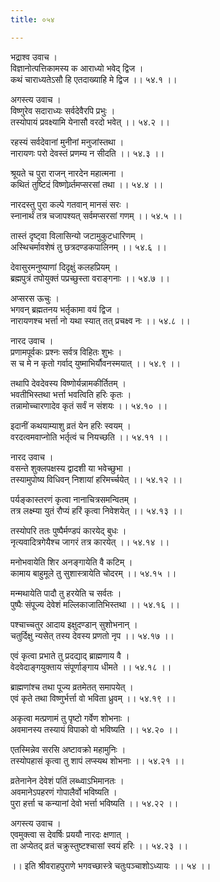 ```yaml
---
title: ०५४

---
```

भद्राश्व उवाच ।  
विज्ञानोत्पत्तिकामस्य क आराध्यो भवेद् द्विज ।  
कथं चाराध्यतेऽसौ हि एतदाख्याहि मे द्विज ।। ५४.१ ।।  
  
अगस्त्य उवाच ।  
विष्णुरेव सदाराध्यः सर्वदेवैरपि प्रभुः ।  
तस्योपायं प्रवक्ष्यामि येनासौ वरदो भवेत् ।। ५४.२ ।।  
  
रहस्यं सर्वदेवानां मुनीनां मनुजांस्तथा ।  
नारायणः परो देवस्तं प्रणम्य न सीदति ।। ५४.३ ।।  
  
श्रूयते च पुरा राजन् नारदेन महात्मना ।  
कथितं तुष्टिदं विष्णोर्व्र्तमप्सरसां तथा ।। ५४.४ ।।  
  
नारदस्तु पुरा कल्पे गतवान् मानसं सरः ।  
स्नानार्थं तत्र चजापश्यत् सर्वमप्सरसां गणम् ।। ५४.५ ।।  
  
तास्तं दृष्ट्वा विलासिन्यो जटामुकुटधारिणम् ।  
अस्थिचर्मावशेषं तु छत्रदण्डकपालिनम् ।। ५४.६ ।।  
  
देवासुरमनुष्याणां दिदृक्षुं कलहप्रियम् ।  
ब्रह्मपुत्रं तपोयुक्तं पप्रच्छुस्ता वराङ्गनाः ।। ५४.७ ।।  
  
अप्सरस ऊचुः ।  
भगवन् ब्रह्मतनय भर्तृकामा वयं द्विज ।  
नारायणश्च भर्त्ता नो यथा स्यात् तत् प्रचक्ष्व नः ।। ५४.८ ।।  
  
नारद उवाच ।  
प्रणामपूर्वकः प्रश्नः सर्वत्र विहितः शुभः ।  
स च मे न कृतो गर्वाद् युष्माभिर्यौवनस्मयात् ।। ५४.९ ।।  
  
तथापि देवदेवस्य विष्णोर्यन्नामकीर्तितम् ।  
भवतीभिस्तथा भर्त्ता भवत्विति हरिः कृतः ।  
तन्नामोच्चारणादेव कृतं सर्वं न संशयः ।। ५४.१० ।।  
  
इदानीं कथयाम्याशु व्रतं येन हरिः स्वयम् ।  
वरदत्वमवाप्नोति भर्तृत्वं च नियच्छति ।। ५४.११ ।।  
  
नारद उवाच ।  
वसन्ते शुक्लपक्षस्य द्वादशी या भवेच्छुभा ।  
तस्यामुपोष्य विधिवन् निशायां हरिमर्च्चयेत् ।। ५४.१२ ।।  
  
पर्यङ्कास्तरणं कृत्वा नानाचित्रसमन्वितम् ।  
तत्र लक्ष्म्या युतं रौप्यं हरिं कृत्वा निवेशयेत् ।। ५४.१३ ।।  
  
तस्योपरि ततः पुष्पैर्मण्डपं कारयेद् बुधः ।  
नृत्यवादित्रगेयैश्च जागरं तत्र कारयेत् ।। ५४.१४ ।।  
  
मनोभवायेति शिर अनङ्गायेति वै कटिम् ।  
कामाय बाहुमूले तु सुशास्त्रायेति चोदरम् ।। ५४.१५ ।।  
  
मन्मथायेति पादौ तु हरयेति च सर्वतः ।  
पुष्पैः संपूज्य देवेशं मल्लिकाजातिभिस्तथा ।। ५४.१६ ।।  
  
पश्चाच्चतुर आदाय इक्षुदण्डान् सुशोभनान् ।  
चतुर्दिक्षु न्यसेत् तस्य देवस्य प्रणतो नृप ।। ५४.१७ ।।  
  
एवं कृत्वा प्रभाते तु प्रदद्याद् ब्राह्मणाय वै ।  
वेदवेदाङ्गयुक्ताय संपूर्णाङ्गाय धीमते ।। ५४.१८ ।।  
  
ब्राह्मणांश्च तथा पूज्य व्रतमेतत् समापयेत् ।  
एवं कृते तथा विष्णुर्भर्त्ता वो भविता ध्रुवम् ।। ५४.१९ ।।  
  
अकृत्वा मत्प्रणामं तु पृष्टो गर्वेण शोभनाः ।  
अवमानस्य तस्यायं विपाको वो भविष्यति ।। ५४.२० ।।  
  
एतस्मिन्नेव सरसि अष्टावक्रो महामुनिः ।  
तस्योपहासं कृत्वा तु शापं लप्स्यथ शोभनाः ।। ५४.२१ ।।  
  
व्रतेनानेन देवेशं पतिं लब्ध्वाऽभिमानतः ।  
अवमानेऽपहरणं गोपालैर्वो भविष्यति ।  
पुरा हर्त्ता च कन्यानां देवो भर्त्ता भविष्यति ।। ५४.२२ ।।  
  
अगस्त्य उवाच ।  
एवमुक्त्वा स देवर्षिः प्रययौ नारदः क्षणात् ।  
ता अप्येतद् व्रतं चक्रुस्तुष्टश्चासां स्वयं हरिः ।। ५४.२३ ।।  
  
।। इति श्रीवराहपुराणे भगवच्छास्त्रे चतुःपञ्चाशोऽध्यायः ।। ५४ ।।